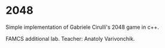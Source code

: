 # 2048
Simple implementation of Gabriele Cirulli's 2048 game in c++.
  
  FAMCS additional lab.
Teacher: Anatoly Varivonchik.
